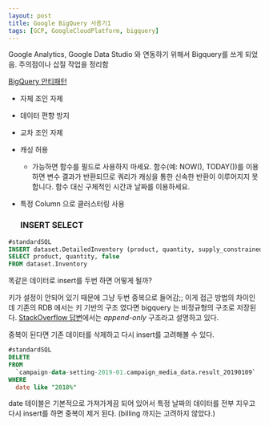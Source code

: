 ```yaml
---
layout: post
title: Google BigQuery 사용기1
tags: [GCP, GoogleCloudPlatform, bigquery]
---
```


Google Analytics, Google Data Studio 와 연동하기 위해서 Bigquery를 쓰게 되었음. 주의점이나 삽질 작업을 정리함

[BigQuery 안티패턴](https://cloud.google.com/bigquery/docs/best-practices-performance-patterns)

- 자체 조인 자제
- 데이터 편향 방지
- 교차 조인 자제
- 캐싱 허용
  - 가능하면 함수를 필드로 사용하지 마세요. 함수(예: NOW(), TODAY())를 이용하면 변수 결과가 반환되므로 쿼리가 캐싱을 통한 신속한 반환이 이루어지지 못합니다. 함수 대신 구체적인 시간과 날짜를 이용하세요.
- 특정 Column 으로 클러스터링 사용

  ### INSERT SELECT

```SQL
#standardSQL
INSERT dataset.DetailedInventory (product, quantity, supply_constrained)
SELECT product, quantity, false
FROM dataset.Inventory
```

똑같은 데이터로 insert를 두번 하면 어떻게 될까?

키가 설정이 안되어 있기 때문에 그냥 두번 중복으로 들어감;;
이게 접근 방법의 차이인데 기존의 RDB 에서는 키 기반의 구조 였다면 bigquery 는 비정규형의 구조로 저장된다. [StackOverflow 답변](https://stackoverflow.com/a/42944926)에서는 _append-only_ 구조라고 설명하고 있다. 

중복이 된다면 기존 데이터를 삭제하고 다시 insert를 고려해볼 수 있다. 
```SQL
#standardSQL
DELETE
FROM
  `campaign-data-setting-2019-01.campaign_media_data.result_20190109`
WHERE
  date like "2018%"
```
date 테이블은 기본적으로 가져가게끔 되어 있어서 특정 날짜의 데이터를 전부 지우고 다시 insert를 하면 중복이 제거 된다. (billing 까지는 고려하지 않았다.) 